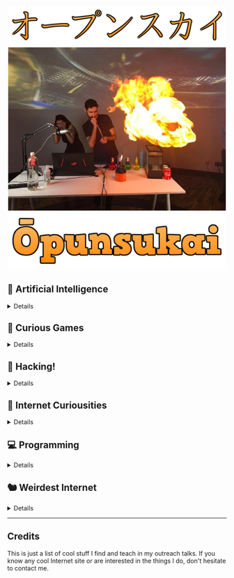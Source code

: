 <h1 align="center">
    <img src=".github/readme/logot.png" width="500">
    <img src=".github/readme/header.jpg" width="500">
    <img src=".github/readme/logob.png" width="500">
</h1>

## 🧠 Artificial Intelligence

<details>

| Tags | Site | Explanation |
| --- | --- | --- |
| 🆒 | [Dialogflow](https://dialogflow.cloud.google.com/) | Voice Assistant made easy |
| 🆒🆕 | [Quick Draw](https://quickdraw.withgoogle.com) | Play Pictionary against Google |
| 🆒 | [TeachableMachine](https://teachablemachine.withgoogle.com/) | Fast and friendly IA (Image, Sound, Pose Recon)

</details>

## 👾 Curious Games

<details>

| Tags | Site | Explanation |
| --- | --- | --- |
| 🆒🆕 | [Mario Bros. as a Goomba](http://www.byronknoll.com/goomba.html) | Play Super Mario Bros. from the perspective of a Goomba |
| 🆒🆕 | [CandyBox 2](https://candybox2.github.io/) | ASCII awesome game (also "How to modify game saved data) |

</details>

## 👤 Hacking!

<details>

| Tags | Site | Explanation |
| --- | --- | --- |
| 🆒 | [DeHashed](https://www.dehashed.com/) | Check if your accounts have been pwned (See the password leak with Premium account) |
| 🆒 | [HaveIBeenPwned](https://haveibeenpwned.com/) | Check if your accounts have been pwned |
| 🆒 | [The Wayback Machine](https://archive.org/web/) | Explore what the pages looked like in the past |

</details>

## 👀 Internet Curiousities

<details>

| Tags | Site | Explanation |
| --- | --- | --- |
| 🆒🆕 | [Every Second](https://everysecond.io/) | Check what's happening every second |
| 🆒🆕 | [lmgtfy](https://es.lmgtfy.com/) | Explains with an animation how to search the Internet |
| 🆒 | [Spurius Correlations](https://www.tylervigen.com/spurious-correlations) | Curious, strange and meaningless correlations |
| 🆒 | [The Wayback Machine](https://archive.org/web/) | Explore what the pages looked like in the past |
| 🆒🆕 | [World's Highest Website](https://worlds-highest-website.com/) | The World’s Highest Website! It’s 18.94 kilometers high |

</details>

## 💻 Programming

<details>

| Tags | Site | Explanation |
| --- | --- | --- |
| 🆒 | [AppInventor2](https://appinventor.mit.edu/) | Android Apps made easy |
| 🆒 | [Calliope](https://makecode.calliope.cc/) | Just Micro:bit improved |
| 🆒 | [Dialogflow](https://dialogflow.cloud.google.com/) | Voice Assistant made easy |
| 🆒 | [Micro:bit](https://makecode.microbit.org/) | Arduino for kids |
| 🆒 | [Playground](https://makecode.adafruit.com/) | Just Callipe improved |
| 🐱 | [Scratch](https://scratch.mit.edu/) | Argh. Just... Scratch. |

</details>

## 🐿️ Weirdest Internet

<details>

| Tags | Site | Explanation |
| --- | --- | --- |
| 🆒🆕 | [11111111111111111...](http://111111111111111111111111111111111111111111111111111111111111.com) | Arnold Sailormoonegger |
| 🆒🆕 | [Cyclical Website](https://orteil.dashnet.org/nested) | An infinite web page |
| 🐎 | [Endless Horse](http://endless.horse/) | Just and endless horse |
| 🆒🆕 | [Infinite Zoom](https://infinitezoom.net/) | Infinite zoom using geometric and fractal patterns | 

</details>

---

## Credits

This is just a list of cool stuff I find and teach in my outreach talks. If you know any cool Internet site or are interested in the things I do, don't hesitate to contact me.